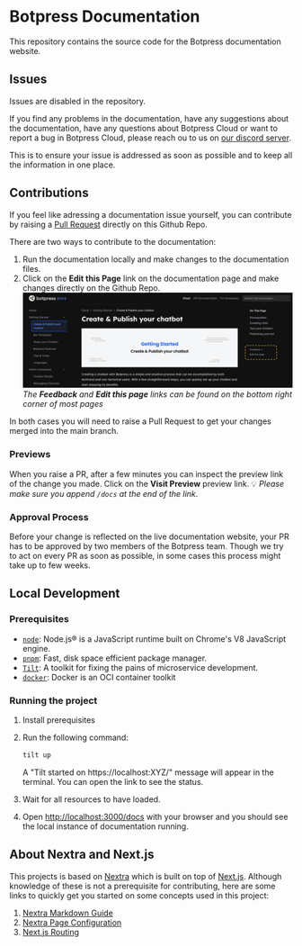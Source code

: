 # Botpress Documentation

This repository contains the source code for the Botpress documentation website.

## Issues

Issues are disabled in the repository.

If you find any problems in the documentation, have any suggestions about the documentation, have any questions about Botpress Cloud or want to report a bug in Botpress Cloud, please reach ou to us on [our discord server](https://discord.gg/botpress).

This is to ensure your issue is addressed as soon as possible and to keep all the information in one place.

## Contributions

If you feel like adressing a documentation issue yourself, you can contribute by raising a [Pull Request](https://docs.github.com/en/pull-requests/collaborating-with-pull-requests/proposing-changes-to-your-work-with-pull-requests/about-pull-requests) directly on this Github Repo.

There are two ways to contribute to the documentation:

1. Run the documentation locally and make changes to the documentation files.
2. Click on the **Edit this Page** link on the documentation page and make changes directly on the Github Repo. ![Alt text](public/content/contributing.png) _The **Feedback** and **Edit this page** links can be found on the bottom right corner of most pages_

In both cases you will need to raise a Pull Request to get your changes merged into the main branch.

### Previews

When you raise a PR, after a few minutes you can inspect the preview link of the change you made. Click on the **Visit Preview** preview link. 💡 _Please make sure you append `/docs` at the end of the link_.

### Approval Process

Before your change is reflected on the live documentation website, your PR has to be approved by two members of the Botpress team. Though we try to act on every PR as soon as possible, in some cases this process might take up to few weeks.

## Local Development

### Prerequisites

- [`node`](https://nodejs.org/en/): Node.js® is a JavaScript runtime built on Chrome's V8 JavaScript engine.
- [`pnpm`](https://pnpm.io/): Fast, disk space efficient package manager.
- [`Tilt`](https://tilt.dev/): A toolkit for fixing the pains of microservice development.
- [`docker`](https://www.docker.com/): Docker is an OCI container toolkit

### Running the project

1. Install prerequisites
1. Run the following command:

   ```bash
   tilt up
   ```

   A "Tilt started on https://localhost:XYZ/" message will appear in the terminal. You can open the link to see the status.

1. Wait for all resources to have loaded.

1. Open [http://localhost:3000/docs](http://localhost:3000/docs) with your browser and you should see the local instance of documentation running.

## About Nextra and Next.js

This projects is based on [Nextra](https://nextra.site/) which is built on top of [Next.js](https://nextjs.org/). Although knowledge of these is not a prerequisite for contributing, here are some links to quickly get you started on some concepts used in this project:

1. [Nextra Markdown Guide](https://nextra.site/docs/guide/markdown)
2. [Nextra Page Configuration](https://nextra.site/docs/docs-theme/page-configuration)
3. [Next.js Routing](https://nextjs.org/docs/pages/building-your-application/routing)
